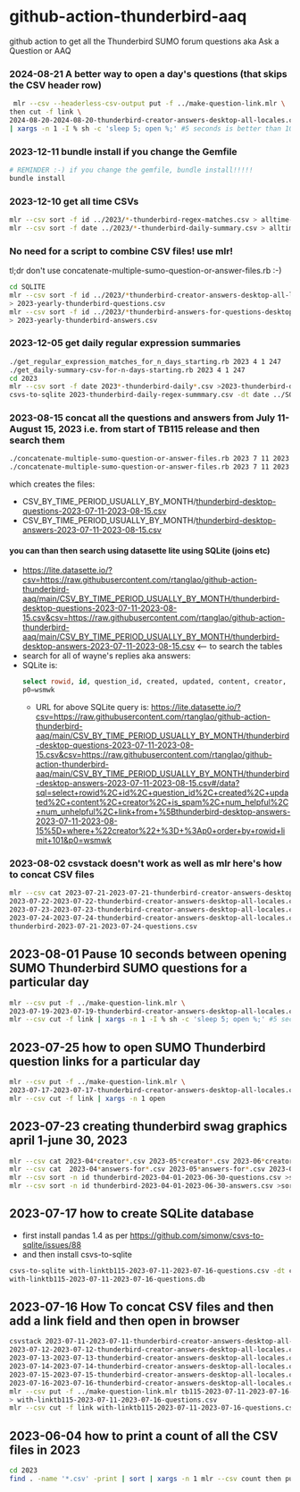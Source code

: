 # github-action-thunderbird-aaq
github action to get all the Thunderbird SUMO forum questions aka Ask a Question or AAQ

### 2024-08-21 A better way to open a day's questions (that skips the CSV header row)
```bash
 mlr --csv --headerless-csv-output put -f ../make-question-link.mlr \
then cut -f link \
2024-08-20-2024-08-20-thunderbird-creator-answers-desktop-all-locales.csv \ 
| xargs -n 1 -I % sh -c 'sleep 5; open %;' #5 seconds is better than 10, 10 is too long
```

### 2023-12-11 bundle install if you change the Gemfile
```bash
# REMINDER :-) if you change the gemfile, bundle install!!!!!
bundle install
```
### 2023-12-10 get all time CSVs
```bash
mlr --csv sort -f id ../2023/*-thunderbird-regex-matches.csv > alltime-thunderbird-regex-matches.csv
mlr --csv sort -f date ../2023/*-thunderbird-daily-summary.csv > alltime-thunderbird-daily-summary.csv
```
### No need for a script to combine CSV files! use mlr!
tl;dr don't use concatenate-multiple-sumo-question-or-answer-files.rb :-)
```bash
cd SQLITE
mlr --csv sort -f id ../2023/*thunderbird-creator-answers-desktop-all-locales.csv \
> 2023-yearly-thunderbird-questions.csv
mlr --csv sort -f id ../2023/*thunderbird-answers-for-questions-desktop.csv \
> 2023-yearly-thunderbird-answers.csv
```

### 2023-12-05 get daily regular expression summaries
```bash
./get_regular_expression_matches_for_n_days_starting.rb 2023 4 1 247
./get_daily-summary-csv-for-n-days-starting.rb 2023 4 1 247
cd 2023
mlr --csv sort -f date 2023*-thunderbird-daily*.csv >2023-thunderbird-daily-regex-summmary.csv
csvs-to-sqlite 2023-thunderbird-daily-regex-summmary.csv -dt date ../SQLITE/2023-thunderbird-daily-regex-summary.db 
```
### 2023-08-15 concat all the questions and answers from July 11-August 15, 2023 i.e. from start of TB115 release and then search them
```bash
./concatenate-multiple-sumo-question-or-answer-files.rb 2023 7 11 2023 8 15 questions
./concatenate-multiple-sumo-question-or-answer-files.rb 2023 7 11 2023 8 15 answers
```
which creates the files:
* CSV_BY_TIME_PERIOD_USUALLY_BY_MONTH/[thunderbird-desktop-questions-2023-07-11-2023-08-15.csv](https://raw.githubusercontent.com/rtanglao/github-action-thunderbird-aaq/main/CSV_BY_TIME_PERIOD_USUALLY_BY_MONTH/thunderbird-desktop-questions-2023-07-11-2023-08-15.csv)
* CSV_BY_TIME_PERIOD_USUALLY_BY_MONTH/[thunderbird-desktop-answers-2023-07-11-2023-08-15.csv](https://raw.githubusercontent.com/rtanglao/github-action-thunderbird-aaq/main/CSV_BY_TIME_PERIOD_USUALLY_BY_MONTH/thunderbird-desktop-answers-2023-07-11-2023-08-15.csv)

#### you can than then search using datasette lite using SQLite (joins etc)

* https://lite.datasette.io/?csv=https://raw.githubusercontent.com/rtanglao/github-action-thunderbird-aaq/main/CSV_BY_TIME_PERIOD_USUALLY_BY_MONTH/thunderbird-desktop-questions-2023-07-11-2023-08-15.csv&csv=https://raw.githubusercontent.com/rtanglao/github-action-thunderbird-aaq/main/CSV_BY_TIME_PERIOD_USUALLY_BY_MONTH/thunderbird-desktop-answers-2023-07-11-2023-08-15.csv <-- to search the tables
* search for all of wayne's replies aka answers:
* SQLite is:
  ```sql
  select rowid, id, question_id, created, updated, content, creator, is_spam, num_helpful, num_unhelpful, link from [thunderbird-desktop-answers-2023-07-11-2023-08-15] where "creator" = :p0 order by rowid limit 101
  p0=wsmwk
  ````
  * URL for above SQLite query is: https://lite.datasette.io/?csv=https://raw.githubusercontent.com/rtanglao/github-action-thunderbird-aaq/main/CSV_BY_TIME_PERIOD_USUALLY_BY_MONTH/thunderbird-desktop-questions-2023-07-11-2023-08-15.csv&csv=https://raw.githubusercontent.com/rtanglao/github-action-thunderbird-aaq/main/CSV_BY_TIME_PERIOD_USUALLY_BY_MONTH/thunderbird-desktop-answers-2023-07-11-2023-08-15.csv#/data?sql=select+rowid%2C+id%2C+question_id%2C+created%2C+updated%2C+content%2C+creator%2C+is_spam%2C+num_helpful%2C+num_unhelpful%2C+link+from+%5Bthunderbird-desktop-answers-2023-07-11-2023-08-15%5D+where+%22creator%22+%3D+%3Ap0+order+by+rowid+limit+101&p0=wsmwk


### 2023-08-02 csvstack doesn't work as well as mlr here's how to concat CSV files
```bash
mlr --csv cat 2023-07-21-2023-07-21-thunderbird-creator-answers-desktop-all-locales.csv \
2023-07-22-2023-07-22-thunderbird-creator-answers-desktop-all-locales.csv \
2023-07-23-2023-07-23-thunderbird-creator-answers-desktop-all-locales.csv \
2023-07-24-2023-07-24-thunderbird-creator-answers-desktop-all-locales.csv > \
thunderbird-2023-07-21-2023-07-24-questions.csv
```
## 2023-08-01 Pause 10 seconds between opening SUMO Thunderbird SUMO questions for a particular day
```bash
mlr --csv put -f ../make-question-link.mlr \                               
2023-07-19-2023-07-19-thunderbird-creator-answers-desktop-all-locales.csv | \
mlr --csv cut -f link | xargs -n 1 -I % sh -c 'sleep 5; open %;' #5 seconds is better than 10, 10 is too long
```
## 2023-07-25 how to open SUMO Thunderbird question links for a particular day
```bash
mlr --csv put -f ../make-question-link.mlr \
2023-07-17-2023-07-17-thunderbird-creator-answers-desktop-all-locales.csv | \
mlr --csv cut -f link | xargs -n 1 open
```

## 2023-07-23 creating thunderbird swag graphics april 1-june 30, 2023
```bash
mlr --csv cat 2023-04*creator*.csv 2023-05*creator*.csv 2023-06*creator*.csv >thunderbird-2023-04-01-2023-06-30-questions.csv
mlr --csv cat  2023-04*answers-for*.csv 2023-05*answers-for*.csv 2023-06*answers-for*.csv  > thunderbird-2023-04-01-2023-06-30-answers.csv
mlr --csv sort -n id thunderbird-2023-04-01-2023-06-30-questions.csv >sorted-by-id-thunderbird-2023-04-01-2023-06-30-questions.csv
mlr --csv sort -n id thunderbird-2023-04-01-2023-06-30-answers.csv >sorted-by-id-thunderbird-2023-04-01-2023-06-30-answers.csv
```
## 2023-07-17 how to create SQLite database

* first install pandas 1.4 as per https://github.com/simonw/csvs-to-sqlite/issues/88
* and then install csvs-to-sqlite

```bash
csvs-to-sqlite with-linktb115-2023-07-11-2023-07-16-questions.csv -dt created -dt updated \
with-linktb115-2023-07-11-2023-07-16-questions.db
```
## 2023-07-16 How To concat CSV files and then add a link field and then open in browser

```bash
csvstack 2023-07-11-2023-07-11-thunderbird-creator-answers-desktop-all-locales.csv \
2023-07-12-2023-07-12-thunderbird-creator-answers-desktop-all-locales.csv \
2023-07-13-2023-07-13-thunderbird-creator-answers-desktop-all-locales.csv \
2023-07-14-2023-07-14-thunderbird-creator-answers-desktop-all-locales.csv \
2023-07-15-2023-07-15-thunderbird-creator-answers-desktop-all-locales.csv \
2023-07-16-2023-07-16-thunderbird-creator-answers-desktop-all-locales.csv > tb115-2023-07-11-2023-07-16-questions.csv
mlr --csv put -f ../make-question-link.mlr tb115-2023-07-11-2023-07-16-questions.csv \
> with-linktb115-2023-07-11-2023-07-16-questions.csv
mlr --csv cut -f link with-linktb115-2023-07-11-2023-07-16-questions.csv | xargs -n 1 open
```
## 2023-06-04 how to print a count of all the CSV files in 2023

```bash
cd 2023
find . -name '*.csv' -print | sort | xargs -n 1 mlr --csv count then put 'print FILENAME'
```
